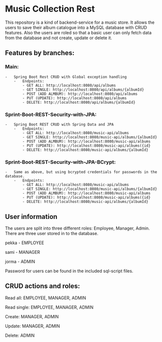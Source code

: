 # Music Collection Rest

This repository is a kind of backend-service for a music store.
It allows the users to save their album catalogue into a MySQL database with CRUD features.
Also the users are roled so that a basic user can only fetch data from the database and not create, update or delete it.

## Features by branches:
### Main:
    -   Spring Boot Rest CRUD with Global exception handling
        -   Endpoints:
            - GET ALL: http://localhost:8080/api/albums
            - GET SINGLE: http://localhost:8080/api/albums/{albumId}
            - POST (ADD ALMBUM): http://localhost:8080/api/albums
            - PUT (UPDATE): http://localhost:8080/api/albums
            - DELETE: http://localhost:8080/api/albums/{albumId}
### Sprint-Boot-REST-Security-with-JPA:
    -   Spring Boot REST CRUD with Spring Data and JPA
        -   Endpoints:
            - GET ALL: http://localhost:8080/music-api/albums
            - GET SINGLE: http://localhost:8080/music-api/albums/{albumId}
            - POST (ADD ALMBUM): http://localhost:8080/music-api/albums
            - PUT (UPDATE): http://localhost:8080/music-api/albums({id}
            - DELETE: http://localhost:8080/music-api/albums/{albumId}
### Sprint-Boot-REST-Security-with-JPA-BCrypt:
    -   Same as above, but using bcrypted credentials for passwords in the database.
        -   Endpoints:
            - GET ALL: http://localhost:8080/music-api/albums
            - GET SINGLE: http://localhost:8080/music-api/albums/{albumId}
            - POST (ADD ALMBUM): http://localhost:8080/music-api/albums
            - PUT (UPDATE): http://localhost:8080/music-api/albums({id}
            - DELETE: http://localhost:8080/music-api/albums/{albumId}


## User information
The users are split into three different roles: Employee, Manager, Admin.
There are three user stored in to the database.

pekka - EMPLOYEE

sami -  MANAGER

jorma - ADMIN

Password for users can be found in the included sql-script files.


## CRUD actions and roles:
Read all: EMPLOYEE, MANAGER, ADMIN

Read single: EMPLOYEE, MANAGER, ADMIN

Create: MANAGER, ADMIN

Update: MANAGER, ADMIN

Delete: ADMIN
